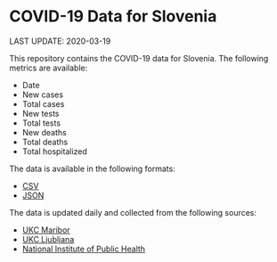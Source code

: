 # COVID-19 Data for Slovenia

LAST UPDATE: 2020-03-19

This repository contains the COVID-19 data for Slovenia. The following metrics are available:

* Date
* New cases
* Total cases
* New tests
* Total tests
* New deaths
* Total deaths
* Total hospitalized

The data is available in the following formats:

* [CSV](https://github.com/joahim/covid-19/blob/master/COVID-19-SI.csv)
* [JSON](https://github.com/joahim/covid-19/blob/master/COVID-19-SI.json)

The data is updated daily and collected from the following sources:

* [UKC Maribor](https://twitter.com/UKCMaribor)
* [UKC Ljubljana](https://twitter.com/ukclj)
* [National Institute of Public Health](https://www.nijz.si/sl/dnevno-spremljanje-okuzb-s-sars-cov-2-covid-19)
